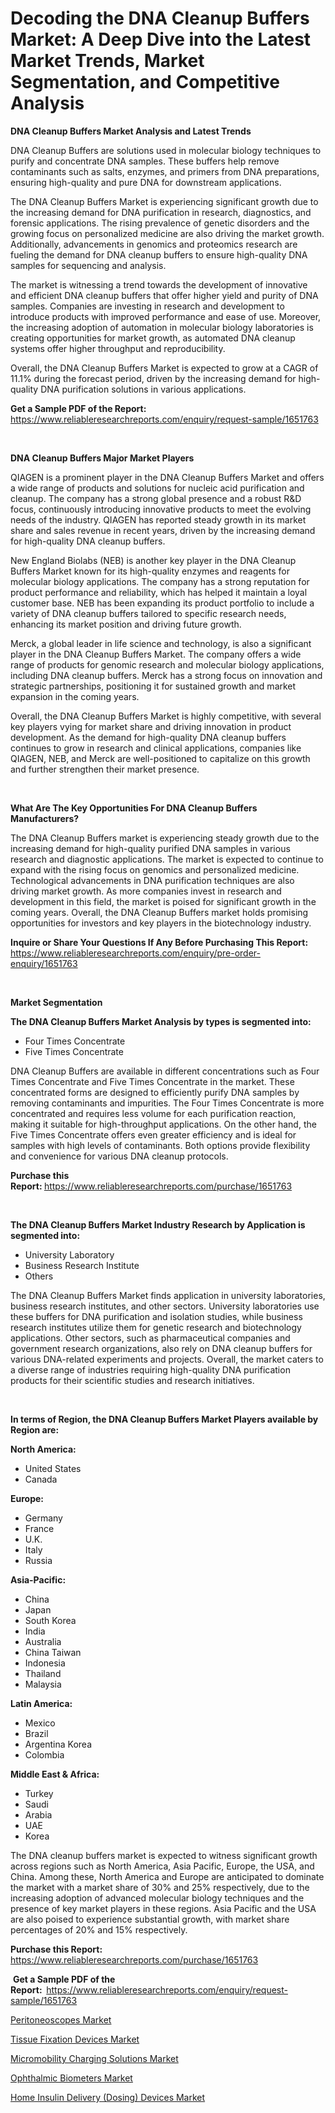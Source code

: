 <p><h1>Decoding the DNA Cleanup Buffers Market: A Deep Dive into the Latest Market Trends, Market Segmentation, and Competitive Analysis</h1></p><p><strong>DNA Cleanup Buffers Market Analysis and Latest Trends</strong></p>
<p><p>DNA Cleanup Buffers are solutions used in molecular biology techniques to purify and concentrate DNA samples. These buffers help remove contaminants such as salts, enzymes, and primers from DNA preparations, ensuring high-quality and pure DNA for downstream applications.</p><p>The DNA Cleanup Buffers Market is experiencing significant growth due to the increasing demand for DNA purification in research, diagnostics, and forensic applications. The rising prevalence of genetic disorders and the growing focus on personalized medicine are also driving the market growth. Additionally, advancements in genomics and proteomics research are fueling the demand for DNA cleanup buffers to ensure high-quality DNA samples for sequencing and analysis.</p><p>The market is witnessing a trend towards the development of innovative and efficient DNA cleanup buffers that offer higher yield and purity of DNA samples. Companies are investing in research and development to introduce products with improved performance and ease of use. Moreover, the increasing adoption of automation in molecular biology laboratories is creating opportunities for market growth, as automated DNA cleanup systems offer higher throughput and reproducibility.</p><p>Overall, the DNA Cleanup Buffers Market is expected to grow at a CAGR of 11.1% during the forecast period, driven by the increasing demand for high-quality DNA purification solutions in various applications.</p></p>
<p><strong>Get a Sample PDF of the Report:&nbsp;</strong> <a href="https://www.reliableresearchreports.com/enquiry/request-sample/1651763">https://www.reliableresearchreports.com/enquiry/request-sample/1651763</a></p>
<p>&nbsp;</p>
<p><strong>DNA Cleanup Buffers Major Market Players</strong></p>
<p><p>QIAGEN is a prominent player in the DNA Cleanup Buffers Market and offers a wide range of products and solutions for nucleic acid purification and cleanup. The company has a strong global presence and a robust R&D focus, continuously introducing innovative products to meet the evolving needs of the industry. QIAGEN has reported steady growth in its market share and sales revenue in recent years, driven by the increasing demand for high-quality DNA cleanup buffers.</p><p>New England Biolabs (NEB) is another key player in the DNA Cleanup Buffers Market known for its high-quality enzymes and reagents for molecular biology applications. The company has a strong reputation for product performance and reliability, which has helped it maintain a loyal customer base. NEB has been expanding its product portfolio to include a variety of DNA cleanup buffers tailored to specific research needs, enhancing its market position and driving future growth.</p><p>Merck, a global leader in life science and technology, is also a significant player in the DNA Cleanup Buffers Market. The company offers a wide range of products for genomic research and molecular biology applications, including DNA cleanup buffers. Merck has a strong focus on innovation and strategic partnerships, positioning it for sustained growth and market expansion in the coming years.</p><p>Overall, the DNA Cleanup Buffers Market is highly competitive, with several key players vying for market share and driving innovation in product development. As the demand for high-quality DNA cleanup buffers continues to grow in research and clinical applications, companies like QIAGEN, NEB, and Merck are well-positioned to capitalize on this growth and further strengthen their market presence.</p></p>
<p>&nbsp;</p>
<p><strong>What Are The Key Opportunities For DNA Cleanup Buffers Manufacturers?</strong></p>
<p><p>The DNA Cleanup Buffers market is experiencing steady growth due to the increasing demand for high-quality purified DNA samples in various research and diagnostic applications. The market is expected to continue to expand with the rising focus on genomics and personalized medicine. Technological advancements in DNA purification techniques are also driving market growth. As more companies invest in research and development in this field, the market is poised for significant growth in the coming years. Overall, the DNA Cleanup Buffers market holds promising opportunities for investors and key players in the biotechnology industry.</p></p>
<p><strong>Inquire or Share Your Questions If Any Before Purchasing This Report:</strong> <a href="https://www.reliableresearchreports.com/enquiry/pre-order-enquiry/1651763">https://www.reliableresearchreports.com/enquiry/pre-order-enquiry/1651763</a></p>
<p>&nbsp;</p>
<p><strong>Market Segmentation</strong></p>
<p><strong>The DNA Cleanup Buffers Market Analysis by types is segmented into:</strong></p>
<p><ul><li>Four Times Concentrate</li><li>Five Times Concentrate</li></ul></p>
<p><p>DNA Cleanup Buffers are available in different concentrations such as Four Times Concentrate and Five Times Concentrate in the market. These concentrated forms are designed to efficiently purify DNA samples by removing contaminants and impurities. The Four Times Concentrate is more concentrated and requires less volume for each purification reaction, making it suitable for high-throughput applications. On the other hand, the Five Times Concentrate offers even greater efficiency and is ideal for samples with high levels of contaminants. Both options provide flexibility and convenience for various DNA cleanup protocols.</p></p>
<p><strong>Purchase this Report:&nbsp;</strong><a href="https://www.reliableresearchreports.com/purchase/1651763">https://www.reliableresearchreports.com/purchase/1651763</a></p>
<p>&nbsp;</p>
<p><strong>The DNA Cleanup Buffers Market Industry Research by Application is segmented into:</strong></p>
<p><ul><li>University Laboratory</li><li>Business Research Institute</li><li>Others</li></ul></p>
<p><p>The DNA Cleanup Buffers Market finds application in university laboratories, business research institutes, and other sectors. University laboratories use these buffers for DNA purification and isolation studies, while business research institutes utilize them for genetic research and biotechnology applications. Other sectors, such as pharmaceutical companies and government research organizations, also rely on DNA cleanup buffers for various DNA-related experiments and projects. Overall, the market caters to a diverse range of industries requiring high-quality DNA purification products for their scientific studies and research initiatives.</p></p>
<p>&nbsp;</p>
<p><strong>In terms of Region, the DNA Cleanup Buffers Market Players available by Region are:</strong></p>
<p>
    <p> <strong> North America: </strong>
        <ul>
            <li>United States</li>
            <li>Canada</li>
        </ul>
        </p> 
    <p> <strong> Europe: </strong>
        <ul>
            <li>Germany</li>
            <li>France</li>
            <li>U.K.</li>
            <li>Italy</li>
            <li>Russia</li>
        </ul>
        </p> 
    <p> <strong> Asia-Pacific: </strong>
        <ul>
            <li>China</li>
            <li>Japan</li>
            <li>South Korea</li>
            <li>India</li>
            <li>Australia</li>
            <li>China Taiwan</li>
            <li>Indonesia</li>
            <li>Thailand</li>
            <li>Malaysia</li>
        </ul>
        </p> 
    <p> <strong> Latin America: </strong>
        <ul>
            <li>Mexico</li>
            <li>Brazil</li>
            <li>Argentina Korea</li>
            <li>Colombia</li>
        </ul>
        </p> 
    <p> <strong> Middle East & Africa: </strong>
        <ul>
            <li>Turkey</li>
            <li>Saudi</li>
            <li>Arabia</li>
            <li>UAE</li>
            <li>Korea</li>
        </ul>
    </p>
    </p>
<p><p>The DNA cleanup buffers market is expected to witness significant growth across regions such as North America, Asia Pacific, Europe, the USA, and China. Among these, North America and Europe are anticipated to dominate the market with a market share of 30% and 25% respectively, due to the increasing adoption of advanced molecular biology techniques and the presence of key market players in these regions. Asia Pacific and the USA are also poised to experience substantial growth, with market share percentages of 20% and 15% respectively.</p></p>
<p><strong>Purchase this Report: </strong><a href="https://www.reliableresearchreports.com/purchase/1651763">https://www.reliableresearchreports.com/purchase/1651763</a></p>
<p>&nbsp;<strong>Get a Sample PDF of the Report:&nbsp;&nbsp;</strong><a href="https://www.reliableresearchreports.com/enquiry/request-sample/1651763">https://www.reliableresearchreports.com/enquiry/request-sample/1651763</a></p>
<p><strong></strong></p>
<p><p><a href="https://medium.com/@arnisaleka1951/peritoneoscopes-market-size-reveals-the-best-marketing-channels-in-global-industry-932fe57832e5">Peritoneoscopes Market</a></p><p><a href="https://medium.com/@dorinaprifti56/analyzing-tissue-fixation-devices-market-global-industry-perspective-and-forecast-2024-to-2031-c1d559e5d659">Tissue Fixation Devices Market</a></p><p><a href="https://github.com/lbird53714/Market-Research-Report-List-3/blob/main/micromobility-charging-solutions-market.md">Micromobility Charging Solutions Market</a></p><p><a href="https://medium.com/@arnisaleka1951/ophthalmic-biometers-market-report-reveals-the-latest-trends-and-growth-opportunities-of-this-6b4b01c7069a">Ophthalmic Biometers Market</a></p><p><a href="https://github.com/dringals/Market-Research-Report-List-2/blob/main/home-insulin-delivery-dosing-devices-market.md">Home Insulin Delivery (Dosing) Devices Market</a></p></p>
